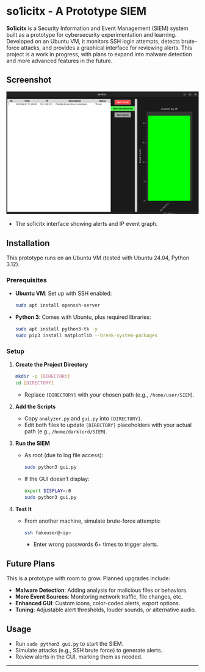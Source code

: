 
# so1icitx - A Prototype SIEM

**So1icitx** is a Security Information and Event Management (SIEM) system built as a prototype for cybersecurity experimentation and learning. Developed on an Ubuntu VM, it monitors SSH login attempts, detects brute-force attacks, and provides a graphical interface for reviewing alerts. This project is a work in progress, with plans to expand into malware detection and more advanced features in the future.

## Screenshot
![so1icitx GUI](ph.png)  
* The so1icitx interface showing alerts and IP event graph.

## Installation
This prototype runs on an Ubuntu VM (tested with Ubuntu 24.04, Python 3.12).

### Prerequisites
- **Ubuntu VM**: Set up with SSH enabled:
  ```bash
  sudo apt install openssh-server
  ```
- **Python 3**: Comes with Ubuntu, plus required libraries:
  ```bash
  sudo apt install python3-tk -y
  sudo pip3 install matplotlib --break-system-packages
  ```

### Setup
1. **Create the Project Directory**
   ```bash
   mkdir -p [DIRECTORY]
   cd [DIRECTORY]
   ```
   - Replace `[DIRECTORY]` with your chosen path (e.g., `/home/user/SIEM`).

2. **Add the Scripts**
   - Copy `analyzer.py` and `gui.py` into `[DIRECTORY]`.
   - Edit both files to update `[DIRECTORY]` placeholders with your actual path (e.g., `/home/darklord/SIEM`).

3. **Run the SIEM**
   - As root (due to log file access):
     ```bash
     sudo python3 gui.py
     ```
   - If the GUI doesn’t display:
     ```bash
     export DISPLAY=:0
     sudo python3 gui.py
     ```

4. **Test It**
   - From another machine, simulate brute-force attempts:
     ```bash
     ssh fakeuser@<ip>
     ```
     - Enter wrong passwords 6+ times to trigger alerts.

## Future Plans
This is a prototype with room to grow. Planned upgrades include:
- **Malware Detection**: Adding analysis for malicious files or behaviors.
- **More Event Sources**: Monitoring network traffic, file changes, etc.
- **Enhanced GUI**: Custom icons, color-coded alerts, export options.
- **Tuning**: Adjustable alert thresholds, louder sounds, or alternative audio.

## Usage
- Run `sudo python3 gui.py` to start the SIEM.
- Simulate attacks (e.g., SSH brute force) to generate alerts.
- Review alerts in the GUI, marking them as needed.



---

